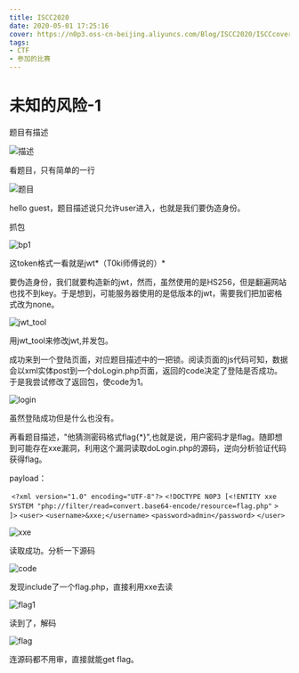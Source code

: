 ```yaml
---
title: ISCC2020
date: 2020-05-01 17:25:16
cover: https://n0p3.oss-cn-beijing.aliyuncs.com/Blog/ISCC2020/ISCCcover.png
tags: 
- CTF
- 参加的比赛
---
```


# 未知的风险-1

题目有描述

![描述](https://n0p3.oss-cn-beijing.aliyuncs.com/Blog/ISCC2020/%E6%88%AA%E5%B1%8F2020-05-01%20%E4%B8%8B%E5%8D%885.34.20.png)

看题目，只有简单的一行

![题目](https://n0p3.oss-cn-beijing.aliyuncs.com/Blog/ISCC2020/%E6%89%B9%E6%B3%A8%202020-05-01%20170423.png)

hello guest，题目描述说只允许user进入，也就是我们要伪造身份。

抓包

![bp1](https://n0p3.oss-cn-beijing.aliyuncs.com/Blog/ISCC2020/%E6%88%AA%E5%B1%8F2020-05-01%20%E4%B8%8B%E5%8D%885.39.10.png)

这token格式一看就是jwt*（T0ki师傅说的）*

要伪造身份，我们就要构造新的jwt，然而，虽然使用的是HS256，但是翻遍网站也找不到key。于是想到，可能服务器使用的是低版本的jwt，需要我们把加密格式改为none。

![jwt_tool](https://n0p3.oss-cn-beijing.aliyuncs.com/Blog/ISCC2020/%E6%89%B9%E6%B3%A8%202020-05-01%20164709.png)

用jwt_tool来修改jwt,并发包。

成功来到一个登陆页面，对应题目描述中的一把锁。阅读页面的js代码可知，数据会以xml实体post到一个doLogin.php页面，返回的code决定了登陆是否成功。于是我尝试修改了返回包，使code为1。

![login](https://n0p3.oss-cn-beijing.aliyuncs.com/Blog/ISCC2020/QQ%E5%9B%BE%E7%89%8720200501164622.jpg)

虽然登陆成功但是什么也没有。

再看题目描述，"他猜测密码格式flag{\*}",也就是说，用户密码才是flag。随即想到可能存在xxe漏洞，利用这个漏洞读取doLogin.php的源码，逆向分析验证代码获得flag。

payload：

​	`<?xml version="1.0" encoding="UTF-8"?>`
`<!DOCTYPE N0P3 [<!ENTITY xxe SYSTEM "php://filter/read=convert.base64-encode/resource=flag.php"`
`> ]>`
`<user>`
  `<username>&xxe;</username>`
  `<password>admin</password>`
`</user>`

![xxe](https://n0p3.oss-cn-beijing.aliyuncs.com/Blog/ISCC2020/%E6%89%B9%E6%B3%A8%202020-05-01%20163522.png)

读取成功。分析一下源码

![code](https://n0p3.oss-cn-beijing.aliyuncs.com/Blog/ISCC2020/%E6%89%B9%E6%B3%A8%202020-05-01%20170635.png)

发现include了一个flag.php，直接利用xxe去读

![flag1](https://n0p3.oss-cn-beijing.aliyuncs.com/Blog/ISCC2020/QQ%E5%9B%BE%E7%89%8720200501164551.png)

读到了，解码

![flag](https://n0p3.oss-cn-beijing.aliyuncs.com/Blog/ISCC2020/%E6%89%B9%E6%B3%A8%202020-05-01%20170256.png)

连源码都不用审，直接就能get flag。